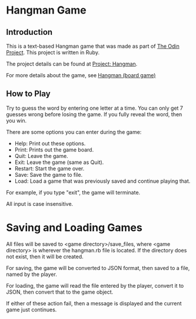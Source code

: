# Hangman Game

## Introduction

This is a text-based Hangman game that was made as part of [The Odin Project](https://www.theodinproject.com). This project is written in Ruby.

The project details can be found at [Project: Hangman](https://www.theodinproject.com/lessons/ruby-hangman).

For more details about the game, see [Hangman (board game)](<https://en.wikipedia.org/wiki/Hangman_(game)>)

## How to Play

Try to guess the word by entering one letter at a time. You can only get 7 guesses wrong before losing the game. If you fully reveal the word, then you win.

There are some options you can enter during the game:

- Help: Print out these options.
- Print: Prints out the game board.
- Quit: Leave the game.
- Exit: Leave the game (same as Quit).
- Restart: Start the game over.
- Save: Save the game to file.
- Load: Load a game that was previously saved and continue playing that.

For example, if you type "exit", the game will terminate.

All input is case insensitive.

# Saving and Loading Games

All files will be saved to \<game directory\>/save_files, where \<game directory\> is wherever the hangman.rb file is located. If the directory does not exist, then it will be created.

For saving, the game will be converted to JSON format, then saved to a file, named by the player.

For loading, the game will read the file entered by the player, convert it to JSON, then convert that to the game object.

If either of these action fail, then a message is displayed and the current game just continues.
